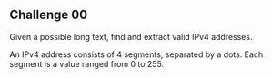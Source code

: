 ## Challenge 00

Given a possible long text, find and extract valid IPv4 addresses.

An IPv4 address consists of 4 segments, separated by a dots. Each segment is a value ranged from 0 to 255.